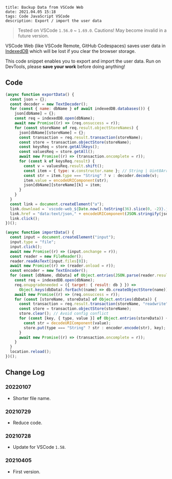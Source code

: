 ```
title: Backup Data from VSCode Web
date: 2021.04.05 15:18
tags: Code JavaScript VSCode
description: Export / import the user data
```

> Tested on VSCode `1.56.0` ~ `1.69.0`. Cautions! May become invalid in a future version.

VSCode Web (like VSCode Remote, GitHub Codespaces) saves user data in [IndexedDB](https://developer.mozilla.org/docs/Web/API/IndexedDB_API) which will be lost if you clear the browser storage.

This code snippet enables you to export and import the user data. Run on DevTools, please **save your work** before doing anything!

## Code

```javascript
(async function exportData() {
  const json = {};
  const decoder = new TextDecoder();
  for (const { name: dbName } of await indexedDB.databases()) {
    json[dbName] = {};
    const req = indexedDB.open(dbName);
    await new Promise((r) => (req.onsuccess = r));
    for (const storeName of req.result.objectStoreNames) {
      json[dbName][storeName] = {};
      const transaction = req.result.transaction(storeName);
      const store = transaction.objectStore(storeName);
      const keysReq = store.getAllKeys();
      const valuesReq = store.getAll();
      await new Promise((r) => (transaction.oncomplete = r));
      for (const k of keysReq.result) {
        const v = valuesReq.result.shift();
        const item = { type: v.constructor.name }; // String | Uint8Array
        const str = item.type === "String" ? v : decoder.decode(v);
        item.value = encodeURIComponent(str);
        json[dbName][storeName][k] = item;
      }
    }
  }
  const link = document.createElement("a");
  link.download = `vscode-web_${Date.now().toString(36).slice(0, -2)}.json`;
  link.href = "data:text/json," + encodeURIComponent(JSON.stringify(json));
  link.click();
})();
```

```javascript
(async function importData() {
  const input = document.createElement("input");
  input.type = "file";
  input.click();
  await new Promise((r) => (input.onchange = r));
  const reader = new FileReader();
  reader.readAsText(input.files[0]);
  await new Promise((r) => (reader.onload = r));
  const encoder = new TextEncoder();
  for (const [dbName, dbData] of Object.entries(JSON.parse(reader.result))) {
    const req = indexedDB.open(dbName);
    req.onupgradeneeded = ({ target: { result: db } }) =>
      Object.keys(dbData).forEach((name) => db.createObjectStore(name));
    await new Promise((r) => (req.onsuccess = r));
    for (const [storeName, storeData] of Object.entries(dbData)) {
      const transaction = req.result.transaction(storeName, "readwrite");
      const store = transaction.objectStore(storeName);
      store.clear(); // Avoid config conflict
      for (const [key, { type, value }] of Object.entries(storeData)) {
        const str = decodeURIComponent(value);
        store.put(type === "String" ? str : encoder.encode(str), key);
      }
      await new Promise((r) => (transaction.oncomplete = r));
    }
  }
  location.reload();
})();
```

## Change Log

### 20220107

- Shorter file name.

### 20210729

- Reduce code.

### 20210728

- Update for VSCode `1.58`.

### 20210405

- First version.
